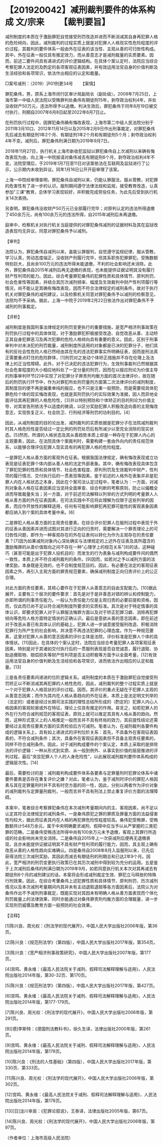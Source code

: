 # 【201920042】减刑裁判要件的体系构成 文/宗来 　　【裁判要旨】

减刑制度的本质在于激励罪犯自觉接受刑罚改造并进而不断消减其自身再犯罪人格的危险倾向，因此，减刑裁判的过程实质上就是对犯罪人人格现实性危险程度的评价过程，其裁判的要件体系一般由外在征表的该当性、主观从善的可归咎性构成。其中，外在征表一般仅具有推定效力，而从善意志才是减刑裁量的实质要素。因而，前述二要件间具有递进式的评价逻辑结构。在具体个案认定时，法院应当综合考察犯罪人法定的及酌定的各项客观征表因素，并有效运用法官自身的价值判断及生活经验和各项常识，依法作出相应的认定和裁量。

□案号减刑：（2019）沪01刑更34号 　　【案情】

罪犯桑伟，男，原系上海市闵行区审计局副局长（副处级）。2008年7月25日，上海市第一中级人民法院以受贿罪判处桑伟有期徒刑15年，剥夺政治权利4年，并处没收财产50万元，违法所得予以追缴。判决生效后，罪犯桑伟于同年8月19日被交付执行，刑期自2007年6月8日起至2022年6月7日止。

在刑罚执行过程中，因罪犯桑伟确有悔改表现，上海市第二中级人民法院分别于2011年3月10口、2012年11月14日以及2015年2月9日作出刑事裁定，对罪犯桑伟先后减去有期徒刑1年2个月、有期徒刑1年2个月和有期徒刑5个月；剥夺政治权利4年不变。减刑后，罪犯桑伟刑满日期为2019年9月7日。

2018年11月27日，执行机关上海市新收犯监狱以罪犯桑伟自上次减刑以来确有悔改表现为由，向上海一中院报请对桑伟减去有期徒刑6个月，剥夺政治权利4年不变。法院受理后，于2019年1月7日至11日对该案依法在互联网及监狱进行了公示，公示期内未收到异议。同年1月16日公开开庭审理了该案。

上海一中院经审理查明，罪犯桑伟自减刑以来，仍能认罪服法，服从管教，对犯罪的危害性有了进一步的认识。服刑期间遵守法律法规和监规，接受教育改造，认真参加"三课"教育，总体学习表现较好，并积极完成劳役任务，为此先后受到执行机关14次表扬。

另查明，罪犯桑伟没收财产50万元已全部履行完毕；对原判认定的违法所得退缴了450余万元，尚有100余万元的违法所得，自2015年减刑后未再退缴。

庭审中，检察机关对执行机关当庭提供的对罪犯桑伟减刑的证据材料及其在监狱改造表现均无异议，同意对罪犯桑伟予以减刑。

【审判】

法院认为，罪犯桑伟自减刑以来，虽能认罪服判，自觉遵守监规纪律，服从管教，学习认真，劳动态度端正，没收财产刑履行完毕，但其系职务犯罪罪犯，受贿数额特别巨大，且尚余100万元的违法所得未能退缴，不利的社会影响还未消除。此外，罪犯桑伟自2015年减刑后再无退缴的表现，也未能提供证据证明其没有履行财产性判项的能力。因此，综合考量罪犯桑伟的犯罪性质和具体情节、原判刑罚、社会危害性等因素，并结合其历次减刑频率、幅度及生效裁判中财产性判项履行等情况，尚不能认定其确有悔改表现，因而不符合法律规定的减刑条件。故对于执行机关对罪犯桑伟的减刑建议，以及检察机关同意对罪犯桑伟予以减刑的检察意见，法院均不予采纳。据此，上海一中院于2019年2月22日依法作出对罪犯桑伟不予减刑的刑事裁定。

【评析】

减刑制度是我国刑事法律规定的刑罚变更执行的重要措施，是宽严相济刑事政策在刑罚执行过程中的具体体现，对于激励罪犯积极接受改造、自觉改恶从善、主动矫正其自身犯罪恶习及再次犯罪的危险人格倾向具有重要的意义。因此，区别于刑事审判中对未决犯的刑罚裁量，减刑制度所适用的对象都是已决的犯罪分子，他们具有的反社会性危险人格已然经由其在先的违法犯罪事实所明确征表，因而是刑法真正需要重点盯住的危险群体，\[1\]刑罚对之发动个体矫正措施并不存在伦理上及法律上的正当性障碍。此外，对于已决犯的违法犯罪行为，生效刑事裁判已然根据其社会危害程度的大小相应地科处了一定分量的刑罚，因而在以报应刑论为价值主导的刑事审判环节\[2\]中实现了对犯罪分子罪责刑均衡方面的首次法律评价，故在随后的刑罚执行环节中，作为对罪犯所处刑罚量刑方面第二次法律评价的减刑制度，其制度目的便不再是偏重单纯的报应，也不只是注重一般预防，而是需要视具体犯罪危险个体的现实悔改表现，也就是其刑罚执行的实际效果为准据，因人而异地全面评估其再犯罪的人格危险性，\[3\]并以特别预防和个体矫正的目的刑论为价值主导，对其宣告刑依法予以适度的微调，以区分奖励犯罪人积极改造向善的主观悔改意志，实现恢复正义、社会防卫、行刑经济等刑罚的功利目的。\[4\]

因此，从减刑制度的目的论出发，减刑裁判的实质依据是犯罪分子在法院减刑裁判时其人格危险性是否经过一定比例的刑罚处罚后有所减少以至完全消除的现实状态。\[5\]然而，所谓的人格状态及其从善趋势本质上却是一种存在于犯罪人内心的主观要素，因此，在法院具体个案裁判时，需要构建一套由外向内的责任规范体系，以能够合理评估犯罪人现实具有的再犯罪人格的危险程度。

一是罪犯人格从善方面的客观外在征表。根据我国法律规定，确有悔改表现或立功表现是征表犯罪个体内部从善人格的法定外部表象。其中，确有悔改表现具体包含了罪犯犯罪的性质和具体情节、社会危害程度、原判刑罚及生效裁判中财产，性判项的履行情况、交付执行后的一贯表现等因素。鉴于前述的人格外在表象并非是犯罪人内在人格状态之本身，因此在个案司法认定过程中，笔者认为：一方面，对减刑对象各人格在征表因素应当坚持全面审查、综合判断的考察原则，防止以偏概全进而导致裁量失当；另一方面，对于前述司法解释以列举的方式列明的考量罪人人格从善方面的外在征表因素，在司法实践中不应将此理解为仅限于这些列举的因素，而应作开放性的解释适用，任何有可能影响罪犯再犯罪可能性的客观表象因素都应纳入到个案的具体考量中来。\[6\]

二是罪犯人格从善方面的主观责任要素。在综合评价犯罪人在服刑过程中表现于外的征表从善因素并进而试图对其进行正向的归责时，需要解决一个罪责理论上的可归咎性问题，即作为一种客观存在的外在征表何以转化为作为主观存在的责任要素？\[7\]因为如果减刑对象内心深处确实与法律规定的上述外在征表及其所蕴含的激励悔罪的从善价值取向之间不存在一种"心理学上的规范关系"\[8\]的话，这种碰巧（甚至可能是出于犯罪人投机目的）而发生的行为表象与减刑构成要件间的偶然一致性，本质上并不符合减刑裁判的条件。\[9\]因而，如若对之予以减刑方面的法律奖励，本身既是无效的，也不合制度规范目的。因此，有必要在法定的客观征表因素之外，再引入主观方面的罪责规范要素，确保减刑制度正向归责评价上的公正合理。

对此方面的责任要素，其核心要件在于犯罪人从善意志的自由支配能力。\[10\]据此展开，主要有三个层次的要件要求：首先是对于是非善恶对错的辨认和控制能力，亦即所谓的刑事责任能力。一般认为责任能力仅是主观归责的必要前提和资格，因而，仅此而已尚不足以符合减刑制度所要求的实质标准。其次是对于特定情事的具体认识，即要求犯罪人对于认罪服法悔罪方面以及对于矫正犯罪习癖、消除再犯罪倾向等危险人格方面特定情状的正确认识。最后是意欲从善的意志因素，即在前述对于改恶从善已有具体认识的基础上，犯罪人进一步诚意接受服刑改造、积极消除犯罪行为所产生的社会影响，并决意不再违法犯罪的心理态度。作为一种规范要素，这里对犯罪人从善的意志因素的评价主体是法院，评价标准是犯罪人个体的具体情状。\[11\]因此，在具体的个案认定时，法院应当综合考量犯罪人各项客观征表因素，特别是对于其诸如交付执行后的一贯服刑表现是否自觉诚意，履行退赃、协助追缴赃物、赔偿损失等财产性判项是否主动积极等方面予以全面考量，\[12\]有效运用法官自身的价值判断及生活经验和各项常识，进而依法作出相应的认定和裁量。\[13\]

三是各责任要素间递进的位阶逻辑关系。减刑制度的本质在于激励罪犯自觉接受刑罚矫正以不断消减其再犯罪的人格性危险，因此，减刑裁判的整个过程实质上就是一个对于犯罪人人格现状的评价过程。因而，其评价的重点无疑在于犯罪人主观的从善意志因素；而作为其内在人格从善趋向的外在征表，本质上是法定明文列举的（法定的）或者是经过长期司法实践的理性总结所形成的（酌定的）犯罪人内心人格因素的客观轮廓或外在特征，理论上仅具有推定的作用。易言之，如若犯罪人的外在行为符合减刑规范的客观征表，原则上就可以推定其具有人格从善的趋向。然而，这种形式意义上的人格推定一般而言并不具有终局的效力，其前提性结论还需要经过主观责任要素方面的实质检验后方可减刑。笔者认为，在减刑裁判各要件构成的逻辑关系上，具有如上递进式的评判位阶关系：首先，不具备外在客观征表因素的，不符合减刑条件；其次，具备外在客观征表因素但不具备主观责任要素的，同样不符合减刑条件。因此，对于减刑构成要件的个案认定，本质上采取的是排除法的评价逻辑：一种从形式到实质、从一般到例外、从事实到价值的层层推进的评判过程，最后"突显犯罪人个人的人身危险性"，以此展现减刑裁判要件体系构成的逻辑层次性。\[14\]

最后，需要检讨的是：减刑裁判构成要件体系各要素与定罪量刑时犯罪论体系中诸要件要素是否存在重复评价之嫌？对此，笔者认为，鉴于减刑时评价的罪犯人格因素与其在定罪量刑时并不具有时空方面的同一性，因此，分别以两者作为评价对象的减刑裁判与定罪量刑裁判，一般而言并不具有刑法上禁止重复评价方面的法理障碍。

本案中，笔者综合考察罪犯桑伟在本次减刑考量期间内的主、客观因素，尚不足以认定其符合法律规定的减刑条件。一是桑伟原犯之罪的罪质及罪量方面的法益侵害性均较大，据此而征表其内在人格的再犯罪危险性程度较高。桑伟犯受贿罪，受贿数额共计548万余元，属于中央明确要求减刑、假释中应当予以从严掌握的三类犯罪的范畴。二是桑伟受贿违法所得中尚有100余万元未予退缴，客观上其罪行所造成的社会影响尚未完全消除。二是桑伟自2015年上一次获减刑后便再无退缴表现，且亦未能提供证据证明其不具有财产性判项的履行能力，因而，其主观上确有改恶从善的人格性趋向实难确认。四是桑伟自2008年8月入监服刑以来，已先后获得法院三次减刑奖励，其因此而减去有期徒刑的刑期总和已达2年9个月。因此，宽严相济的刑罚变更执行政策已在其历次减刑中得到较为充分的运用。五是鉴于上次减刑后桑伟的刑满日期为2019年9月，如若同意执行机关本次对其再减去有期徒刑6个月的减刑建议的话，本案将会形成减刑裁定生效、罪犯立马释放的特殊行刑效果。因此，在综合考暈桑伟上述犯罪性质和具体情节、原判刑罚、历次减刑情况以及本次减刑考量期间内其并未有主动退赃退赔等各方面因素后，法院认为对桑伟作出不予减刑刑事裁定，既能实现对其因未有明确人格从善方面表现而个体化刑罚裁量上的法律效果，同时亦能通过对桑伟罪责刑均衡方面的合理裁量，进一步实现刑罚威慑及教育方面一般预防的社会效果。

【注释】

\[1\]陈兴良、周光权：《刑法学的现代展开》，中国人民大学出版社2006年版，第36页。

\[2\]陈兴良：《规范刑法学》（第四版），中国人民大学出版社2017年版，第354页。

\[3\]陈兴良：《宽严相济刑事政策研究》，中国人民大学出版社2007年版，第177页。

\[4\]宫鸣、黄永维：《最高人民法院关于减刑、假释司法解释理解与适用》，人民法院出版社2014年版，第30-32页、第170页。

\[5\]陈兴良：《规范刑法学》（第四版），中国人民大学出版社2017年版，第427页。

\[6\]宫鸣、黄永维：《最高人民法院关于减刑、假释司法解释理解与适用》，人民法院出版社2014年版，第177-179页。

\[7\]陈兴良、周光权：《刑法学的现代展开》，中国人民大学出版社2006年版，第291页。

\[8\]\[德\]李斯特：《德国刑法教科书》，徐久生译，法律出版社2000年版，第261页。

\[9\]宫鸣、黄永维：《最高人民法院关于减刑、假释司法解释理解与适用》，人民法院出版社2014年版，第178页。

\[10\]陈兴良：《刑法的人性基础》（第四版），中国人民大学出版社2017年版，第330页、第333页。

\[11\]陈兴良、周光权：《刑法学的现代展开》，中国人民大学出版社2006年版，第302页。

\[12\]宫鸣、黄永维：《最高人民法院关于减刑、假释司法解释理解与适用》，人民法院出版社2014年版，第178页。

\[13\]\[日\]泷川幸辰：《犯罪论叙说》，王泰译，法律出版社2005年版，第67页。

\[14\]陈兴良、周光权：《刑法学的现代展开》，中国人民大学出版社2006年版，第97页。

（作者单位：上海市高级人民法院）